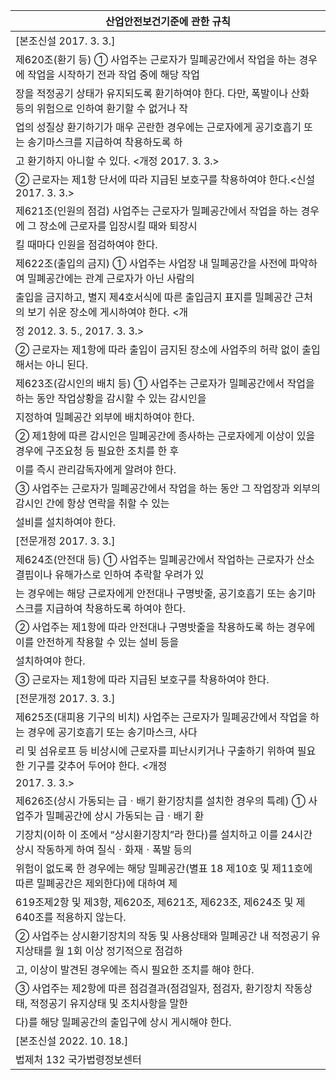 | 산업안전보건기준에 관한 규칙 |
| --- |
| [본조신설 2017. 3. 3.] |
| 제620조(환기 등) ① 사업주는 근로자가 밀폐공간에서 작업을 하는 경우에 작업을 시작하기 전과 작업 중에 해당 작업 |
| 장을 적정공기 상태가 유지되도록 환기하여야 한다. 다만, 폭발이나 산화 등의 위험으로 인하여 환기할 수 없거나 작 |
| 업의 성질상 환기하기가 매우 곤란한 경우에는 근로자에게 공기호흡기 또는 송기마스크를 지급하여 착용하도록 하 |
| 고 환기하지 아니할 수 있다. <개정 2017. 3. 3.> |
| ② 근로자는 제1항 단서에 따라 지급된 보호구를 착용하여야 한다.<신설 2017. 3. 3.> |
| 제621조(인원의 점검) 사업주는 근로자가 밀폐공간에서 작업을 하는 경우에 그 장소에 근로자를 입장시킬 때와 퇴장시 |
| 킬 때마다 인원을 점검하여야 한다. |
| 제622조(출입의 금지) ① 사업주는 사업장 내 밀폐공간을 사전에 파악하여 밀폐공간에는 관계 근로자가 아닌 사람의 |
| 출입을 금지하고, 별지 제4호서식에 따른 출입금지 표지를 밀폐공간 근처의 보기 쉬운 장소에 게시하여야 한다. <개 |
| 정 2012. 3. 5., 2017. 3. 3.> |
| ② 근로자는 제1항에 따라 출입이 금지된 장소에 사업주의 허락 없이 출입해서는 아니 된다. |
| 제623조(감시인의 배치 등) ① 사업주는 근로자가 밀폐공간에서 작업을하는 동안 작업상황을 감시할 수 있는 감시인을 |
| 지정하여 밀폐공간 외부에 배치하여야 한다. |
| ② 제1항에 따른 감시인은 밀폐공간에 종사하는 근로자에게 이상이 있을 경우에 구조요청 등 필요한 조치를 한 후 |
| 이를 즉시 관리감독자에게 알려야 한다. |
| ③ 사업주는 근로자가 밀폐공간에서 작업을 하는 동안 그 작업장과 외부의 감시인 간에 항상 연락을 취할 수 있는 |
| 설비를 설치하여야 한다. |
| [전문개정 2017. 3. 3.] |
| 제624조(안전대 등) ① 사업주는 밀폐공간에서 작업하는 근로자가 산소결핍이나 유해가스로 인하여 추락할 우려가 있 |
| 는 경우에는 해당 근로자에게 안전대나 구명밧줄, 공기호흡기 또는 송기마스크를 지급하여 착용하도록 하여야 한다. |
| ② 사업주는 제1항에 따라 안전대나 구명밧줄을 착용하도록 하는 경우에 이를 안전하게 착용할 수 있는 설비 등을 |
| 설치하여야 한다. |
| ③ 근로자는 제1항에 따라 지급된 보호구를 착용하여야 한다. |
| [전문개정 2017. 3. 3.] |
| 제625조(대피용 기구의 비치) 사업주는 근로자가 밀폐공간에서 작업을 하는 경우에 공기호흡기 또는 송기마스크, 사다 |
| 리 및 섬유로프 등 비상시에 근로자를 피난시키거나 구출하기 위하여 필요한 기구를 갖추어 두어야 한다. <개정 |
| 2017. 3. 3.> |
| 제626조(상시 가동되는 급ㆍ배기 환기장치를 설치한 경우의 특례) ① 사업주가 밀폐공간에 상시 가동되는 급ㆍ배기 환 |
| 기장치(이하 이 조에서 “상시환기장치”라 한다)를 설치하고 이를 24시간 상시 작동하게 하여 질식ㆍ화재ㆍ폭발 등의 |
| 위험이 없도록 한 경우에는 해당 밀폐공간(별표 18 제10호 및 제11호에 따른 밀폐공간은 제외한다)에 대하여 제 |
| 619조제2항 및 제3항, 제620조, 제621조, 제623조, 제624조 및 제640조를 적용하지 않는다. |
| ② 사업주는 상시환기장치의 작동 및 사용상태와 밀폐공간 내 적정공기 유지상태를 월 1회 이상 정기적으로 점검하 |
| 고, 이상이 발견된 경우에는 즉시 필요한 조치를 해야 한다. |
| ③ 사업주는 제2항에 따른 점검결과(점검일자, 점검자, 환기장치 작동상태, 적정공기 유지상태 및 조치사항을 말한 |
| 다)를 해당 밀폐공간의 출입구에 상시 게시해야 한다. |
| [본조신설 2022. 10. 18.] |
| 법제처                                                            132                                                       국가법령정보센터 |